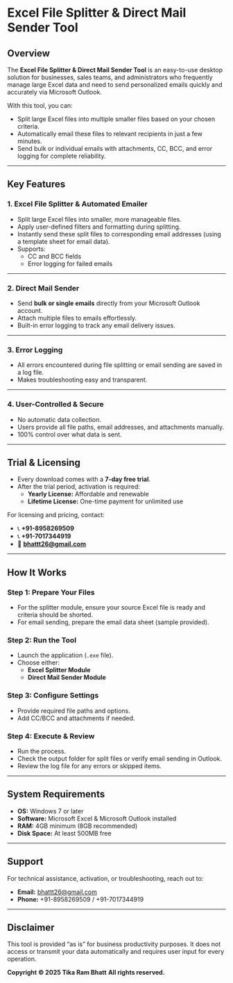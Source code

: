
# Excel File Splitter & Direct Mail Sender Tool

## **Overview**
The **Excel File Splitter & Direct Mail Sender Tool** is an easy-to-use desktop solution for businesses, sales teams, and administrators who frequently manage large Excel data and need to send personalized emails quickly and accurately via Microsoft Outlook.

With this tool, you can:
- Split large Excel files into multiple smaller files based on your chosen criteria.
- Automatically email these files to relevant recipients in just a few minutes.
- Send bulk or individual emails with attachments, CC, BCC, and error logging for complete reliability.

---

## **Key Features**

### **1. Excel File Splitter & Automated Emailer**
- Split large Excel files into smaller, more manageable files.
- Apply user-defined filters and formatting during splitting.
- Instantly send these split files to corresponding email addresses (using a template sheet for email data).
- Supports:
  - CC and BCC fields
  - Error logging for failed emails

---

### **2. Direct Mail Sender**
- Send **bulk or single emails** directly from your Microsoft Outlook account.
- Attach multiple files to emails effortlessly.
- Built-in error logging to track any email delivery issues.

---

### **3. Error Logging**
- All errors encountered during file splitting or email sending are saved in a log file.
- Makes troubleshooting easy and transparent.

---

### **4. User-Controlled & Secure**
- No automatic data collection.
- Users provide all file paths, email addresses, and attachments manually.
- 100% control over what data is sent.

---

## **Trial & Licensing**
- Every download comes with a **7-day free trial**.
- After the trial period, activation is required:
  - **Yearly License:** Affordable and renewable
  - **Lifetime License:** One-time payment for unlimited use

For licensing and pricing, contact:
- 📞 **+91-8958269509**
- 📞 **+91-7017344919**
- 📧 **bhattt26@gmail.com**

---

## **How It Works**

### **Step 1: Prepare Your Files**
- For the splitter module, ensure your source Excel file is ready and criteria should be shorted.
- For email sending, prepare the email data sheet (sample provided).

### **Step 2: Run the Tool**
- Launch the application (`.exe` file).
- Choose either:
  - **Excel Splitter Module**  
  - **Direct Mail Sender Module**

### **Step 3: Configure Settings**
- Provide required file paths and options.
- Add CC/BCC and attachments if needed.

### **Step 4: Execute & Review**
- Run the process.
- Check the output folder for split files or verify email sending in Outlook.
- Review the log file for any errors or skipped items.

---

## **System Requirements**
- **OS:** Windows 7 or later
- **Software:** Microsoft Excel & Microsoft Outlook installed
- **RAM:** 4GB minimum (8GB recommended)
- **Disk Space:** At least 500MB free

---

## **Support**
For technical assistance, activation, or troubleshooting, reach out to:
- **Email:** bhattt26@gmail.com
- **Phone:** +91-8958269509 / +91-7017344919

---

## **Disclaimer**
This tool is provided “as is” for business productivity purposes. It does not access or transmit your data automatically and requires user input for every operation.

**Copyright © 2025 Tika Ram Bhatt**
**All rights reserved.**

